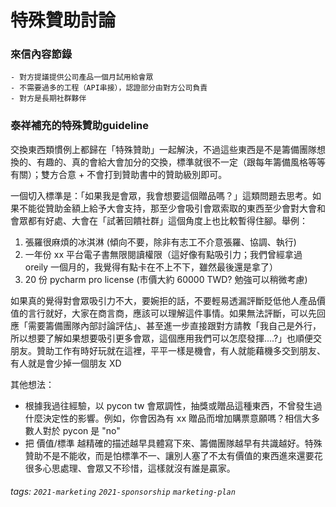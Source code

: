 # 特殊贊助討論

### 來信內容節錄
```
- 對方提議提供公司產品一個月試用給會眾
- 不需要過多的工程（API串接），認證部分由對方公司負責
- 對方是長期社群夥伴

```

### 泰祥補充的特殊贊助guideline
交換東西類慣例上都歸在「特殊贊助」一起解決，不過這些東西是不是籌備團隊想換的、有趣的、真的會給大會加分的交換，標準就很不一定（跟每年籌備風格等等有關）；雙方合意 + 不會打到贊助書中的贊助級別即可。

一個切入標準是：「如果我是會眾，我會想要這個贈品嗎？」這類問題去思考。如果不能從贊助金額上給予大會支持，那至少會吸引會眾索取的東西至少會對大會和會眾都有好處、大會在「試著回饋社群」這個角度上也比較暫得住腳。舉例：
1. 張羅很麻煩的冰淇淋 (傾向不要，除非有志工不介意張羅、協調、執行)
2. 一年份 xx 平台電子書無限閱讀權限（這好像有點吸引力；我們曾經拿過 oreily 一個月的，我覺得有點卡在不上不下，雖然最後還是拿了）
3. 20 份 pycharm pro license (市價大約  60000 TWD?  勉強可以稍微考慮)


如果真的覺得對會眾吸引力不大，要婉拒的話，不要輕易透漏評斷貶低他人產品價值的言行就好，大家在商言商，應該可以理解這件事情。如果無法評斷，可以先回應「需要籌備團隊內部討論評估」、甚至進一步直接跟對方請教「我自己是外行，所以想要了解如果想要吸引更多會眾，這個應用我們可以怎麼發揮....?」也順便交朋友。贊助工作有時好玩就在這裡，平平一樣是機會，有人就能藉機多交到朋友、有人就是會少掉一個朋友 XD


其他想法：
- 根據我過往經驗，以 pycon tw 會眾調性，抽獎或贈品這種東西，不曾發生過什麼決定性的影響。例如，你會因為有 xx 贈品而增加購票意願嗎？相信大多數人對於 pycon 是 "no"
- 把  價值/標準  越精確的描述越早具體寫下來、籌備團隊越早有共識越好。特殊贊助不是不能收，而是怕標準不一、讓別人塞了不太有價值的東西進來還要花很多心思處理、會眾又不珍惜，這樣就沒有誰是贏家。

###### tags: `2021-marketing` `2021-sponsorship` `marketing-plan` 